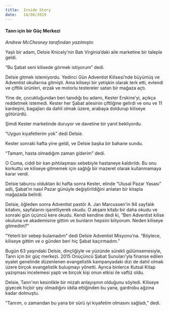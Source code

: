 ```yaml
---
title:  Inside Story
date:   14/06/2019
---
```


#### Tanrı için bir Güç Merkezi

_Andrew McChesney tarafından yazılmıştır._

Yaşlı bir adam, Delsie Knicely’nin Batı Virginia’daki aile marketine bir taleple geldi.

“Bu Şabat seni kilisede görmek istiyorum” dedi.

Delsie gitmek istemiyordu. Yedinci Gün Adventist Kilisesi’nde büyümüş ve Adventist okullarına gitmişti. Ama kiliseyi bir yetişkin olarak terk etti, evlendi ve çiftlik ürünleri, erzak ve motorlu testereler satan bir mağaza açtı. 

Yine de, çocukluğundan beri tanıdığı bu adamı, Kester Erskine’yi, açıkça reddetmek istemedi. Kester her Şabat ailesinin çiftliğine gelirdi ve onu ve 11 kardeşini, bagajları da dahil olmak üzere, arabaya doldurup kiliseye götürürdü.

Şimdi Kester marketinde duruyor ve davetine bir yanıt bekliyordu.

“Uygun kıyafetlerim yok” dedi Delsie.

Kester sonraki hafta yine geldi, ve Delsie başka bir bahane sundu.

“Tamam, hasta olmadığım zaman giderim” dedi.

O Cuma, ciddi bir kan pıhtılaşması sebebiyle hastaneye kaldırıldı. Bu onu korkuttu ve kiliseye gitmemek için sağlığı bir mazeret olarak kullanmamaya karar verdi.

Delsie taburcu olduktan iki hafta sonra Kester, elinde “Ulusal Pazar Yasası” adlı, Şabat’ın nasıl Pazar günüyle değiştirildiğini anlatan bir kitapla mağazada belirdi.

Delsie, öğleden sonra Adventist pastör A. Jan Marcussen'in 94 sayfalık kitabını, sayfalarını işaretliyerek okudu. O akşam kitabı bir daha okudu ve sonraki gün üçüncü kere okudu. Kendi kendine dedi ki, “Ben Adventist kilise okuluna ve akademisine gittim ve bunların hepsini biliyorum. Neden kiliseye gitmedim?”

“Yeterli bir sebep bulamadım” dedi Delsie Adventist Misyonu’na. “Böylece, kiliseye gittim ve o günden beri hiç Şabat kaçırmadım.”

Bugün 63 yaşındaki Delsie, dinçliğiyle ve yüzünde sürekli gülümsemesiyle, Tanrı için bir güç merkezi. 2015 Onüçüncü Şabat Sunuları’yla finanse edilen eyalet genelinde düzenlenen evangelistik kampanyadaki dizi de dahil olmak üzere birçok evangelistik buluşmayı yönetti. Ayrıca binlerce Kutsal Kitap yazışması incelemesi yaptı ve birçok kişi onun etkisi ile vaftiz oldu.

Delsie, Tanrı'nın kesinlikle bir mizah anlayışının olduğunu söyledi. Kiliseye giyecek hiçbir şey olmadığını iddia ettiğinden bu yana, gardrobu ağzına kadar dolmuştu.

“Tanrım, o zamandan bu yana bir sürü iyi kıyafetim olmasını sağladı,” dedi.